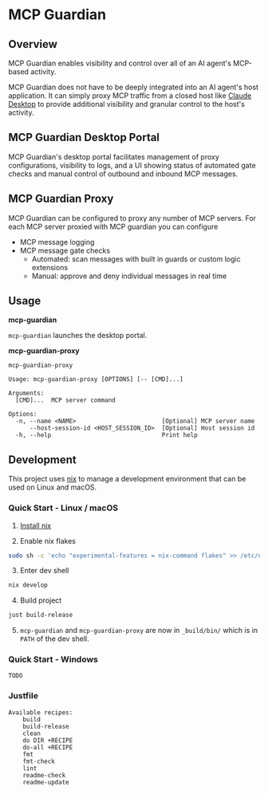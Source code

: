 # MCP Guardian

## Overview

MCP Guardian enables visibility and control over all of an AI agent's MCP-based activity.

MCP Guardian does not have to be deeply integrated into an AI agent's host application. It can simply proxy MCP traffic from a closed host like [Claude Desktop](https://claude.ai/download) to provide additional visibility and granular control to the host's activity.

## MCP Guardian Desktop Portal

MCP Guardian's desktop portal facilitates management of proxy configurations, visibility to logs, and a UI showing status of automated gate checks and manual control of outbound and inbound MCP messages.

## MCP Guardian Proxy

MCP Guardian can be configured to proxy any number of MCP servers. For each MCP server proxied with MCP guardian you can configure
- MCP message logging
- MCP message gate checks
  - Automated: scan messages with built in guards or custom logic extensions
  - Manual: approve and deny individual messages in real time

## Usage

**mcp-guardian**

`mcp-guardian` launches the desktop portal.

**mcp-guardian-proxy**
```present mcp-guardian-proxy --help
mcp-guardian-proxy

Usage: mcp-guardian-proxy [OPTIONS] [-- [CMD]...]

Arguments:
  [CMD]...  MCP server command

Options:
  -n, --name <NAME>                        [Optional] MCP server name
      --host-session-id <HOST_SESSION_ID>  [Optional] Host session id
  -h, --help                               Print help
```

## Development

This project uses [nix](https://nixos.org/) to manage a development environment that can be used on Linux and macOS.

### Quick Start - Linux / macOS

1. [Install nix](https://nixos.org/download/)

2. Enable nix flakes
```bash
sudo sh -c 'echo "experimental-features = nix-command flakes" >> /etc/nix/nix.conf'
```

3. Enter dev shell
```bash
nix develop
```

4. Build project
```bash
just build-release
```

5. `mcp-guardian` and `mcp-guardian-proxy` are now in `_build/bin/` which is in `PATH` of the dev shell.

### Quick Start - Windows

```
TODO
```

### Justfile

```present just --list
Available recipes:
    build
    build-release
    clean
    do DIR +RECIPE
    do-all +RECIPE
    fmt
    fmt-check
    lint
    readme-check
    readme-update
```

